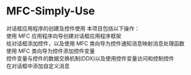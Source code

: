 # MFC-Simply-Use
对话框应用程序的创建及控件使用
本项目包括以下操作：  
使用 MFC 应用程序向导创建对话框应用程序框架  
给对话框添加控件，以及使用 MFC 类向导为控件通知消息映射消息处理函数  
使用 MFC 类向导为控件添加控件变量  
控件变量与控件的数据交换机制(DDX)以及使用控件变量访问和控制控件  
在对话框中添加自定义消息  
